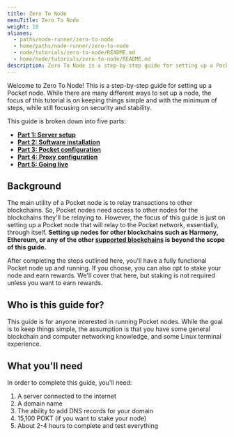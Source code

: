 ```yaml
---
title: Zero To Node
menuTitle: Zero To Node
weight: 10
aliases:
  - paths/node-runner/zero-to-node
  - home/paths/node-runner/zero-to-node
  - node/tutorials/zero-to-node/README.md
  - home/node/tutorials/zero-to-node/README.md
description: Zero To Node is a step-by-step guide for setting up a Pocket node, with a focus on keeping things simple and with a minimum of steps, while still focusing on security and stability.
---
```



Welcome to Zero To Node! This is a step-by-step guide for setting up a Pocket node. While there are many different ways to set up a node, the focus of this tutorial is on keeping things simple and with the minimum of steps, while still focusing on security and stability.

This guide is broken down into five parts:

* **[Part 1: Server setup](/node/tutorials/zero-to-node/server-setup/)**
* **[Part 2: Software installation](/node/tutorials/zero-to-node/software-install/)**
* **[Part 3: Pocket configuration](/node/tutorials/zero-to-node/pocket-config/)**
* **[Part 4: Proxy configuration](/node/tutorials/zero-to-node/proxy-config/)**
* **[Part 5: Going live](/node/tutorials/zero-to-node/going-live/)**

## Background

The main utility of a Pocket node is to relay transactions to other blockchains. So, Pocket nodes need access to other nodes for the blockchains they'll be relaying to. However, the focus of this guide is just on setting up a Pocket node that will relay to the Pocket network, essentially, through itself. **Setting up nodes for other blockchains such as Harmony, Ethereum, or any of the other [supported blockchains](/supported-blockchains/) is beyond the scope of this guide.**

After completing the steps outlined here, you'll have a fully functional Pocket node up and running. If you choose, you can also opt to stake your node and earn rewards. We'll cover that here, but staking is not required unless you want to earn rewards.

## Who is this guide for?

This guide is for anyone interested in running Pocket nodes. While the goal is to keep things simple, the assumption is that you have some general blockchain and computer networking knowledge, and some Linux terminal experience.

## What you'll need

In order to complete this guide, you'll need:

1. A server connected to the internet
2. A domain name
3. The ability to add DNS records for your domain
4. 15,100 POKT (if you want to stake your node)
5. About 2-4 hours to complete and test everything
